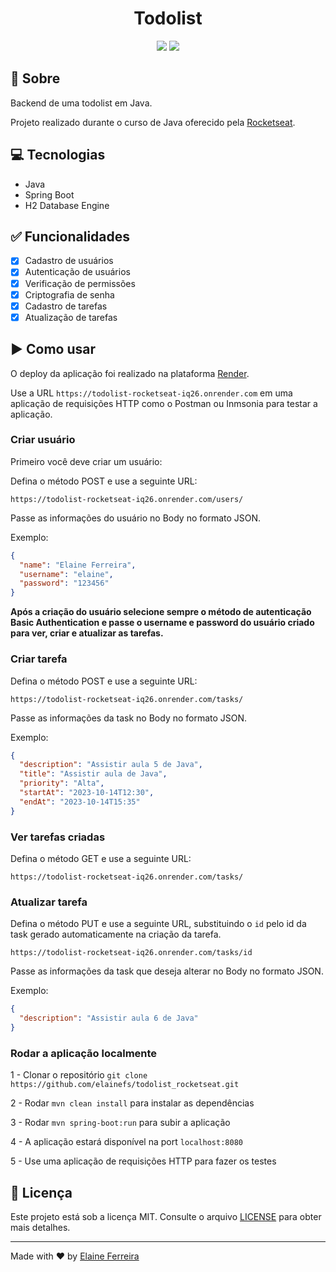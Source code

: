 <div align="center">
 <h1>Todolist</h1>

  <img src="https://img.shields.io/badge/JAVA-ED8B00?style=flat&logo=openjdk&logoColor=white">
  <img src="https://img.shields.io/badge/Spring-6DB33F?style=flat&logo=spring&logoColor=white">
</div>

## 📘 Sobre
Backend de uma todolist em Java.

Projeto realizado durante o curso de Java oferecido pela [Rocketseat](https://github.com/Rocketseat).

## 💻 Tecnologias
- Java
- Spring Boot
- H2 Database Engine

## ✅ Funcionalidades
- [x] Cadastro de usuários
- [x] Autenticação de usuários
- [x] Verificação de permissões
- [x] Criptografia de senha
- [x] Cadastro de tarefas
- [x] Atualização de tarefas

## ▶️ Como usar
O deploy da aplicação foi realizado na plataforma [Render](render.com).

Use a URL `https://todolist-rocketseat-iq26.onrender.com` em uma aplicação de requisições HTTP como o Postman ou Inmsonia para testar a aplicação.

### Criar usuário
Primeiro você deve criar um usuário:

Defina o método POST e use a seguinte URL:
```
https://todolist-rocketseat-iq26.onrender.com/users/
```

Passe as informações do usuário no Body no formato JSON.

Exemplo:
```json
{
  "name": "Elaine Ferreira",
  "username": "elaine",
  "password": "123456"
}
```

**Após a criação do usuário selecione sempre o método de autenticação Basic Authentication e passe o username e password do usuário criado para ver, criar e atualizar as tarefas.**

### Criar tarefa
Defina o método POST e use a seguinte URL:
```
https://todolist-rocketseat-iq26.onrender.com/tasks/
```

Passe as informações da task no Body no formato JSON.

Exemplo:
```json
{
  "description": "Assistir aula 5 de Java",
  "title": "Assistir aula de Java",
  "priority": "Alta",
  "startAt": "2023-10-14T12:30",
  "endAt": "2023-10-14T15:35"
}
```

### Ver tarefas criadas
Defina o método GET e use a seguinte URL:
```
https://todolist-rocketseat-iq26.onrender.com/tasks/
```

### Atualizar tarefa
Defina o método PUT e use a seguinte URL, substituindo o `id` pelo id da task gerado automaticamente na criação da tarefa.
```
https://todolist-rocketseat-iq26.onrender.com/tasks/id
```

Passe as informações da task que deseja alterar no Body no formato JSON.

Exemplo:
```json
{
  "description": "Assistir aula 6 de Java"
}
```

### Rodar a aplicação localmente
1 - Clonar o repositório `git clone https://github.com/elainefs/todolist_rocketseat.git`

2 - Rodar `mvn clean install` para instalar as dependências

3 - Rodar `mvn spring-boot:run` para subir a aplicação

4 - A aplicação estará disponível na port `localhost:8080`

5 - Use uma aplicação de requisições HTTP para fazer os testes 

## 📄 Licença
Este projeto está sob a licença MIT. Consulte o arquivo [LICENSE](/LICENSE) para obter mais detalhes.

<hr>

Made with ❤️ by [Elaine Ferreira](https://github.com/elainefs)